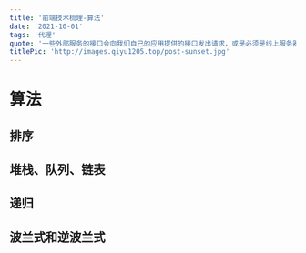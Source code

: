 ```yaml
---
title: '前端技术梳理-算法'
date: '2021-10-01'
tags: '代理'
quote: '一些外部服务的接口会向我们自己的应用提供的接口发出请求，或是必须是线上服务器调用比如微信的 `jssdk` ，但是我们开发都是在本地完成...'
titlePic: 'http://images.qiyu1205.top/post-sunset.jpg'
---
```


# 算法
## 排序

## 堆栈、队列、链表

## 递归

## 波兰式和逆波兰式